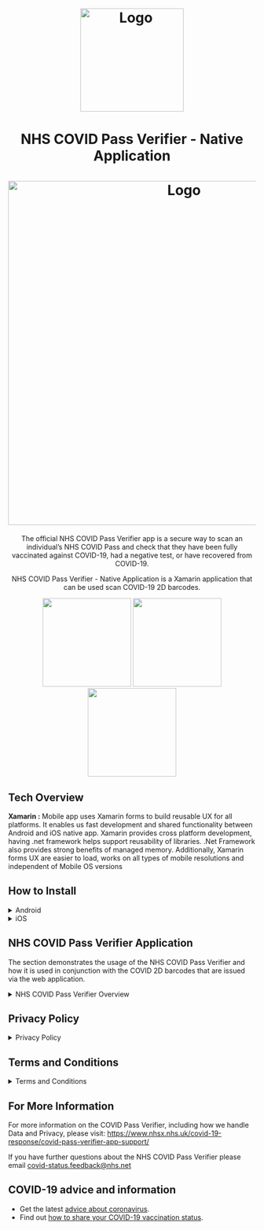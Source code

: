 ﻿<h1 align="center">
	<img
		width="210"
		alt="Logo"
		src="https://user-images.githubusercontent.com/47818141/122049366-4048a780-cdda-11eb-9f23-8a71d772fb1c.png"
        >
</h1>

<h1 align="center">
	NHS COVID Pass Verifier - Native Application<br><br>
	<img
		width="700"
		alt="Logo"
		src="https://user-images.githubusercontent.com/47818141/123129262-ba64d600-d443-11eb-9075-d4a6bcbae36e.png"
        >
</h1>

<p align="center"> The official NHS COVID Pass Verifier app is a secure way to scan an individual’s NHS COVID Pass and check that they have been fully vaccinated against COVID-19, had a negative test, or have recovered from COVID-19.</p>


<p align="center">NHS COVID Pass Verifier  - Native Application is a Xamarin application that can be used scan COVID-19 2D barcodes.</p>

<p align="center">
</p>

<p align="center">
	<img src="https://user-images.githubusercontent.com/47818141/122911997-c96a5c00-d34f-11eb-85b6-61ac7c410f67.png" width="180">
	<img src="https://user-images.githubusercontent.com/47818141/122912133-e9018480-d34f-11eb-86fe-62e9f78fd967.png" width="180">
	<img src="https://user-images.githubusercontent.com/47818141/122912205-fb7bbe00-d34f-11eb-8a13-ba40125022c4.png" width="180">
</p>



## Tech Overview
**Xamarin :** Mobile app uses Xamarin forms to build reusable UX for all platforms. It enables us fast development and shared functionality between Android and iOS native app. Xamarin provides cross platform development, having .net framework helps support reusability of libraries. .Net Framework also provides strong benefits of managed memory. Additionally, Xamarin forms UX are easier to load, works on all types of mobile resolutions and independent of Mobile OS versions

## How to Install

<details>
	<summary> Android </summary>
	
## Installation and Usage: Android

### Prerequisites  
The prerequisites needed to run this mobile application include:

- Visual Studio  
- Xamarin  
- Android Studio

For a guide on how to set up Xamarin/ Visual Studio, refer to [this link here.](https://www.javatpoint.com/installation-of-xamarin)


#### Running on a Mobile Device  
To run the application/branch you are on within Visual Studio on your personal device, you will firstly need it plugged into the laptop. Some devices may need Debugging to be allowed, which will differ depending on the device you are using. When this is done correctly, you will see a dropdown at the top of Visual Studio, click the expander then select your device and click the run button.  

#### Running on an Emulator  
If you do not have an android device, you are able to run the application on a Android emulator. To do this you will need to first download Android Studio.

You can find out more about Android device manager within Visual Studio and how to get set up by watching this short video following [this link here.](https://www.youtube.com/watch?v=Hkc-OgPTki0)
	
## Configure on-device developer options
For instructions on how to enable android debugging on mobile devices, [follow this link.](https://developer.android.com/studio/debug/dev-options)
	
</details>

<details>
	<summary> iOS </summary>

## Installation and Usage: iOS

### Prerequisites
> Note: This requires a MacOS device and an assigned NHS apple developers account. The apple developers account will give access to a signing certificate for your computer and optionally provisioned profile if you have an iOS device.
 1. Install [Xcode](https://developer.apple.com/xcode/) from the App store and [Visual Studio for Mac](https://docs.microsoft.com/en-us/visualstudio/mac/installation?view=vsmac-2019)
 2.  Request an apple developer account from [Amit Pore](https://github.com/AmitPore) and in XCode navigate to **XCode > Preferences** and under account add your apple ID.
 3. In Visual Studio download and install the [Mobile development with .NET](https://docs.microsoft.com/en-us/xamarin/get-started/installation/?pivots=windows) workload
 4. In Visual Studio load the project into visual studio by selecting the [solution file](https://github.com/test-and-trace/nhs-health-record-app/blob/develop/CovidPassport.sln)

#### Running on an Emulator  

 1. Clean and rebuild the solution, select from a selection of device emulators and click Run. Please refer to the [official documentation](https://docs.microsoft.com/en-us/xamarin/ios/deploy-test/debugging-in-xamarin-ios?tabs=macos)
 ![enter image description here](https://docs.microsoft.com/en-us/xamarin/ios/deploy-test/debugging-in-xamarin-ios-images/debugging7.png)

#### Running on a Mobile Device

 1. To run the application on an iOS find the [UUID](https://get.udid.io/) for your mobile device and request a provisioned profile from [Amit Pore](https://github.com/AmitPore) by sending your UUID.
 2. Through your web browser log into [apple developer portal](https://developer.apple.com/) and log into the given NHS Apple developers accounts, Find your provisioned profile and install it on your mobile device.
 3. Connect your device to your computer using a USB connection. Clean and rebuild the solution, select your device and click Run. Please refer to the [official documentation](https://docs.microsoft.com/en-us/xamarin/ios/deploy-test/debugging-in-xamarin-ios?tabs=macos).



> Please refer to the [Microsoft official documents](https://docs.microsoft.com/en-us/xamarin/ios/get-started/installation/device-provisioning/free-provisioning?tabs=windows) or contact any team member
	
</details>

## NHS COVID Pass Verifier Application
The section demonstrates the usage of the NHS COVID Pass Verifier and how it is used in conjunction with the COVID 2D barcodes that are issued via the web application.

<details>
	<summary> NHS COVID Pass Verifier Overview </summary>

### How to use the NHS COVID Pass Verifier

<p align="center">
<img src="https://user-images.githubusercontent.com/47818141/122911997-c96a5c00-d34f-11eb-85b6-61ac7c410f67.png" width="180">
<img src="https://user-images.githubusercontent.com/47818141/122912133-e9018480-d34f-11eb-86fe-62e9f78fd967.png" width="180">
</p>


Upon navigating to the NHS COVID Pass Verifier application, you will first be met with the initial landing page. This page is the first page in the application where you are always able to navigate back to or progress to the COVID Pass Verifier.

The ”Check a 2D barcode” button will navigate you to the COVID Pass Verifier where you will be able to direct the camera at a users 2D barcode. To do this the users 2D barcode, which will be either on their device or printed out, will need to be placed inside the four blue square guidelines as seen above.
	
The NHS COVID Pass Verifier is aligned with the 1.3.0 EU schema, where more information can be found [here](https://github.com/ehn-dcc-development/ehn-dcc-schema). 
	
### COVID Pass Verifier Results (International)
<p align="center">
<img src="https://user-images.githubusercontent.com/47818141/122913146-01be6a00-d351-11eb-8bd3-41e51095c533.png" width="180">
<img src="https://user-images.githubusercontent.com/47818141/122930849-3c7dcd80-d364-11eb-8839-896739473ee3.png" width="180">
</p>

Once the COVID Pass Verifier has been pointed at a 2D barcode, it will automatically be verified without the user needing to press anything. Above you can see 2 images and these represent the 2 International outcomes from scanning a QR code. The 2 images in order along with their meanings are:

* **International**: The service enables the user to scan COVID 2D barcodes, to see if they have obtained any immunity via vaccinations. Therefore, this will assist in the reopening of society, focusing on international travel to display if you are vaccinated.  The NHS COVID Pass Verifier follows the [EU Digital Green Certificate](https://github.com/ehn-dcc-development) standard which this application can interpret and represent the data regarding an individual on this application. The data represented will show the verifier the vaccinations taken by the 2D barcode holder, it will display either 1 or many cards where each card represent a dose of vaccination. Each card will hold information regarding a vaccination such as the dose number, the manufacturer, authority administering the vaccine and more.
* **Recovery**:  When a 2D barcode is scanned it can also display recovery results. This does not represent and individual’s vaccination(s), rather it represents an individual who has recovered from Covid-19. This data is generated and based on test results of the individual. The 2D barcode verifier will show information such as the country of the test, the issuer of the certificate, date of first positive result and more. Just like the International results the recovery results is based [on EU Digital Green Certificate](https://github.com/ehn-digital-green-development) standard.

Once the cards are shown the user can click Dismiss and return to the COVID Pass Verifier.

### COVID Pass Verifier Results (Domestic)

<p align="center">
<img src="https://user-images.githubusercontent.com/47818141/122912205-fb7bbe00-d34f-11eb-8a13-ba40125022c4.png" width="180">
<img src="https://user-images.githubusercontent.com/47818141/122925355-a8f5ce00-d35e-11eb-9e60-7c2fecd3dc4b.png" width="157">
<img src="https://user-images.githubusercontent.com/47818141/122913379-42b67e80-d351-11eb-88aa-9214865427dd.png" width="180">
</p>


Once the COVID Pass Verifier has been pointed at a 2D barcode, it will automatically be verified without the user needed to press anything. Above you can see 3 images and these represent the 3 outcomes from scanning a domestic 2D barcode. These 3 images in order along with their meanings are:

* **Valid** : The 2D barcode that has been scanned is valid and they have been verified. This, therefore, means they will be allowed to enter the sporting fixture, theatre or other public events.

* **Expired** : The 2D barcode that has been verified was once valid however, it has been too long since they have last obtained a COVID pass. This means that they are not allowed into the event as they are not able to provide recent evidence they are COVID free.

* **QR code not recognised** : The 2D barcode was not recognised by the COVID Pass Verifier. This could be due to parts of the 2D barcode being obscured thus not being able to recognise if the COVID pass is valid or expired.


The date and time displayed on each pass show when they are due to expire (20 Apr 2021 at 09:14).

If you need more time to look at the COVID Pass Verifier result, you can hold the screen. Doing this will pause the natural timer set in the application which is visualised via the white progress bar located above the displayed name. Upon releasing the screen press, this timer will continue to countdown, returning to the COVID Pass Verifier ready to scan the next 2D barcode.

</details>

	
## Privacy Policy

<details>
	<summary> Privacy Policy </summary>

### What is the purpose for the processing of personal data?
The NHS COVID Pass Verifier application reads QR codes which store personal data and allows the user to read this information, however this information is never stored or transmitted on the NHS COVID Pass Verifier application.

### The Personal Data we collect and how it is used
READ_EXTERNAL_STORAGE and WRITE_EXTERNAL_STORAGE permissions are used to securely store keys that are used to verify a 2D Barcode has been signed by a trusted authority. These permissions are not used to store any data related to the user or app usage. The storage used does not hold any personal data. 

### Camera Usage
Upon clicking the ”Check a 2D barcode” button on the landing screen, the user is asked to give permission to the application to use the camera. If the user denies these permissions, a screen will appear specifying that the permissions are required to proceed to the camera. If the user grants these persmissions, the app will proceed.

### Security
We use appropriate technical, organisational and administrative security measures to protect any information we hold in our records from loss, misuse, unauthorised access, disclosure, alteration and destruction. We have written procedures and policies which are regularly audited and reviewed at a senior level. 

### Changes to our policy
We keep our Privacy Notice under regular review, and we will make new versions available on our Privacy Notice page, which can be viewed [here.](https://www.nhsx.nhs.uk/covid-19-response/covid-pass-verifier-app-support/) This Privacy Notice was last updated on 21st of May 2021.

</details>

## Terms and Conditions

<details>
	<summary> Terms and Conditions </summary>

### 1. Introduction

1.1.	Welcome to the terms of use (“Terms”) for the NHS COVID Verifier App (“Verifier App”). The Department of Health and Social Care (‘DHSC’, ‘we’, ‘our’) has overall responsibility for the Verifier App, which has been developed by, and will be operated by, NHSX (a joint working arrangement between DHSC and NHS England).

1.2.	These Terms apply to the Verifier App only. There are separate terms of use that apply to the NHS COVID Pass Service (“Service”) – those terms can be viewed here: https://covid-status.service.nhsx.nhs.uk/help/TermsAndConditions/.
	
### 2. Purpose of the Verifier App
	
2.1.	The purpose of the Verifier App is to allow the device (onto which the Verifier App is downloaded) to scan and read a 2D barcode produced by the Service, which contains information associated with the Service user’s digital ‘COVID Pass’. This certificate confirms that the Service user has been fully vaccinated against COVID-19 or has met negative testing or natural immunity requirements. The certificate can be used by the Service user to demonstrate their COVID Pass for the purposes of international travel, or for domestic purposes (which the Government may approve from time to time).

2.2.	The Verifier App is only designed for use in conjunction with the Service, and must not be used for any other purpose.  

2.3.	The Verifier App is provided by DHSC free of charge, and it is expressly prohibited to attempt to sell or license use of the Verifier App to any person, or to include the Verifier App as part of a paid-for service or product. 

2.4.	International barcodes are only to be checked by travel operators for the purposes of verifying an individual's COVID Pass and determining if it meets the international destination’s requirements needed. The service must not be used for any other purpose. 

### 3. How to use the Verifier App
	
3.1.	To use the Verifier App, you must first download it from the Apple App store: https://apps.apple.com/us/app/nhs-covid-pass-verifier/id1546716320 or Google Play store: https://play.google.com/store/apps/details?id=uk.gov.dhsc.healthrecord. You should refer to the terms of use and privacy notices applicable to each app store when visiting those stores to download the Verifier App.

3.2.	Upon navigating to the 2D barcode verifier, you will first be met with the initial landing page. This page is the first page in the application where you are always able to navigate back to or progress to the 2D Barcode verifier. 

3.3.	The “Check 2D barcode” button will navigate you to the 2D Barcode verifier where you will be able to direct the camera at a user’s COVID certificate. To do this, the user's 2D barcode, which will be either on their device or printed out, will need to be placed inside the four blue square guidelines.

3.4.	International results: the international 2D Barcode Code represents the COVID Pass of an individual person, it follows a set international standard designed by eHealth Network (Part of the European Commission), and all developers who develop COVID related applications follow this set standard. It is intended to be used for international travel. 

3.5.	Domestic results: the Domestic results of a COVID-19 2D barcode can hold two possible statuses. The first being Valid which represents a valid vaccination certificate of an individual user, the second status is Expired showing an expired vaccination certificate of an individual user. When represented on the app the verifier will see the Name, Status, and date of expiry. 

3.6.	About your data: The NHS COVID Pass Verifier application reads 2D barcodes that store personal data and allows the verifier to read and display this information. However, this information gathered from the 2D barcode is never stored or transmitted on the NHS COVID Pass Verifier application. App permissions are used to securely store keys that are used to verify a 2D barcode has been signed by a trusted authority. These permissions are not used to store any data related to the user or app usage. The storage used does not hold any personal data. 

	
### 4. Your right to use the Verifier App

4.1.	The Verifier App was developed for DHSC, and it and its content belongs to DHSC or its respective licensors as appropriate, and it is protected by intellectual property laws. As long as you comply with these Terms, you have a personal, perpetual, non-exclusive, non-transferable, revocable, limited licence to use the Verifier App for your own personal use.  We reserve all other licence rights not expressly permitted under these Terms. 

4.2.	For the avoidance of doubt, any reproduction, representation, distribution, modification, adaptation or translation of the Verifier App and its content, in whole or in part, is prohibited, except within the limit of these Terms or with the express authorisation of DHSC.

### 5. Our liability to you
	
5.1.	The Verifier App is provided on an "as is" basis and, to the extent permitted by law, we make no representations, warranties or guarantees, whether express or implied that the Verifier App will function as intended. We also cannot guarantee that the Verifier App will be available on an uninterrupted basis, secure or error or virus free, or that defects will be corrected. 

5.2.	Without limitation, we will not be liable to you for:
	
 5.2.1.	any use of the Verifier App that does not comply with these Terms
	
5.2.2.	any business loss (including but not limited to loss of profits, revenue, contracts, anticipated savings, data, goodwill or wasted expenditure)
	
5.2.3.	any loss or damage arising from an inability to access and/or use the Verifier App
	
5.2.4.	any indirect or consequential losses that were not foreseeable to both you and us when you commenced using the Verifier App or 
	
5.2.5.	any loss or damage caused by a virus or other technologically harmful material that may infect your device or data due to your use of the Verifier App.

5.3.	Nothing in this clause 6 excludes or limits our liability for death or personal injury arising from our negligence, or our fraud or fraudulent misrepresentation, or any other liability that cannot be excluded or limited by law.

### Continuity
	
6.1.	We reserve the right to suspend, terminate or otherwise alter access to some or all of the Verifier App at any time and without notice.
	
### Security 
	
7.1.	If you discover a potential security vulnerability or suspect a security incident related to this Service, please report it to covid-status.security@nhs.net. 
	
### Miscellaneous
	
8.1.	We may revise these Terms at any time and your continued use of the Verifier App will be deemed acceptance of such revised Terms.  Any such revisions take effect when this page is published.

8.2.	These Terms are governed by the laws of England and Wales.

8.3.	These Terms do not provide rights to, and may not be enforced by, any third party.

8.4.	Each of the clauses in these Terms operates separately. If any part of these Terms is determined to be invalid or unenforceable then the remainder of these Terms will remain in full force and effect. 

Last updated: **21st June 2021** 
	
	
</details>	
		

## For More Information
For more information on the COVID Pass Verifier, including how we handle Data and Privacy, please visit: https://www.nhsx.nhs.uk/covid-19-response/covid-pass-verifier-app-support/


If you have further questions about the NHS COVID Pass Verifier please email covid-status.feedback@nhs.net

## COVID-19 advice and information
	
- Get the latest [advice about coronavirus](https://www.nhs.uk/conditions/coronavirus-covid-19/).
- Find out [how to share your COVID-19 vaccination status](https://www.gov.uk/guidance/demonstrating-your-covid-19-vaccination-status-when-travelling-abroad).
	

